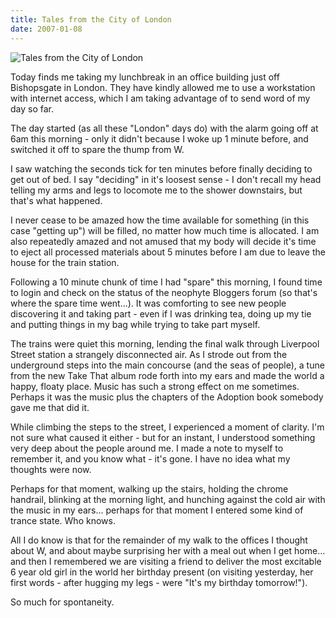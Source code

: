 ```yaml
---
title: Tales from the City of London
date: 2007-01-08
---
```


![Tales from the City of London](https://source.unsplash.com/di8ognBauG0/1600x900)

Today finds me taking my lunchbreak in an office building just off Bishopsgate in London. They have kindly allowed me to use a workstation with internet access, which I am taking advantage of to send word of my day so far.

The day started (as all these "London" days do) with the alarm going off at 6am this morning - only it didn't because I woke up 1 minute before, and switched it off to spare the thump from W.

I saw watching the seconds tick for ten minutes before finally deciding to get out of bed. I say "deciding" in it's loosest sense - I don't recall my head telling my arms and legs to locomote me to the shower downstairs, but that's what happened.

I never cease to be amazed how the time available for something (in this case "getting up") will be filled, no matter how much time is allocated. I am also repeatedly amazed and not amused that my body will decide it's time to eject all processed materials about 5 minutes before I am due to leave the house for the train station.

Following a 10 minute chunk of time I had "spare" this morning, I found time to login and check on the status of the neophyte Bloggers forum (so that's where the spare time went...). It was comforting to see new people discovering it and taking part - even if I was drinking tea, doing up my tie and putting things in my bag while trying to take part myself.

The trains were quiet this morning, lending the final walk through Liverpool Street station a strangely disconnected air. As I strode out from the underground steps into the main concourse (and the seas of people), a tune from the new Take That album rode forth into my ears and made the world a happy, floaty place. Music has such a strong effect on me sometimes. Perhaps it was the music plus the chapters of the Adoption book somebody gave me that did it.

While climbing the steps to the street, I experienced a moment of clarity. I'm not sure what caused it either - but for an instant, I understood something very deep about the people around me. I made a note to myself to remember it, and you know what - it's gone. I have no idea what my thoughts were now.

Perhaps for that moment, walking up the stairs, holding the chrome handrail, blinking at the morning light, and hunching against the cold air with the music in my ears... perhaps for that moment I entered some kind of trance state. Who knows.

All I do know is that for the remainder of my walk to the offices I thought about W, and about maybe surprising her with a meal out when I get home... and then I remembered we are visiting a friend to deliver the most excitable 6 year old girl in the world her birthday present (on visiting yesterday, her first words - after hugging my legs - were "It's my birthday tomorrow!").

So much for spontaneity.